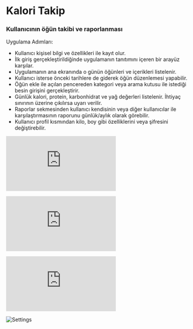 # Kalori Takip
### Kullanıcının öğün takibi ve raporlanması
Uygulama Adımları:
* Kullanıcı kişisel bilgi ve özellikleri ile kayıt olur.
* İlk giriş gerçekleştirildiğinde uygulamanın tanıtımını içeren bir arayüz karşılar.
* Uygulamanın ana ekranında o günün öğünleri ve içerikleri listelenir.
* Kullanıcı isterse önceki tarihlere de giderek öğün düzenlemesi yapabilir.
* Öğün ekle ile açılan pencereden kategori veya arama kutusu ile istediği besin girişini gerçekleştirir.
* Günlük kalori, protein, karbonhidrat ve yağ değerleri listelenir. İhtiyaç sınırının üzerine çıkılırsa uyarı verilir.
* Raporlar sekmesinden kullanıcı kendisinin veya diğer kullanıcılar ile karşılaştırmasının raporunu günlük/aylık olarak görebilir.
* Kullanıcı profil kısmından kilo, boy gibi özelliklerini veya şifresini değiştirebilir.

![Main](https://www.linkpicture.com/view.php?img=LPic622cd00846dc41097839364)

![Add](https://www.linkpicture.com/view.php?img=LPic622cd07304460607575870)

![Reports](https://www.linkpicture.com/view.php?img=LPic622cd0a5852a51502704715)

![Settings](https://www.linkpicture.com/q/UserSettings1.png)

